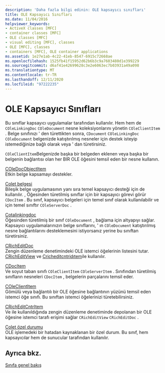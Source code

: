 ```yaml
---
description: 'Daha fazla bilgi edinin: OLE kapsayıcı sınıfları'
title: OLE Kapsayıcı Sınıfları
ms.date: 11/04/2016
helpviewer_keywords:
- ActiveX classes [MFC]
- container classes [MFC]
- OLE classes [MFC]
- visual editing [MFC], classes
- OLE [MFC], classes
- containers [MFC], OLE container applications
ms.assetid: 1e27e1ab-4c22-41eb-8547-6915c72668ae
ms.openlocfilehash: 1525fb41f15952d62b6b3c9a7603480d1e399229
ms.sourcegitcommit: d6af41e42699628c3e2e6063ec7b03931a49a098
ms.translationtype: MT
ms.contentlocale: tr-TR
ms.lasthandoff: 12/11/2020
ms.locfileid: "97222235"
---
```

# <a name="ole-container-classes"></a>OLE Kapsayıcı Sınıfları

Bu sınıflar kapsayıcı uygulamalar tarafından kullanılır. Hem hem de `COleLinkingDoc` `COleDocument` nesne koleksiyonlarını yönetin `COleClientItem` . Belge sınıfınızı ' den türettikten sonra, `CDocument` `COleLinkingDoc` `COleDocument` belgenizde katıştırılmış nesneler için destek isteyip istemediğinize bağlı olarak veya ' dan türetirsiniz.

`COleClientItem`Belgenizde başka bir belgeden eklenen veya başka bir belgenin bağlantısı olan her BIR OLE öğesini temsil eden bir nesne kullanın.

[COleDocObjectItem](reference/coledocobjectitem-class.md)<br/>
Etkin belge kapsamayı destekler.

[Colet belgesi](reference/coledocument-class.md)<br/>
Bileşik belge uygulamasının yanı sıra temel kapsayıcı desteği için de kullanılır. , Öğesinden türetilmiş sınıflar için bir kapsayıcı görevi görür `CDocItem` . Bu sınıf, kapsayıcı belgeleri için temel sınıf olarak kullanılabilir ve için temel sınıftır `COleServerDoc` .

[Cotalinkingdoc](reference/colelinkingdoc-class.md)<br/>
Öğesinden türetilmiş bir sınıf `COleDocument` , bağlama için altyapıyı sağlar. Kapsayıcı uygulamalarınızın belge sınıflarını, ' ın `COleDocument` katıştırılmış nesne bağlantılarını desteklemesini istiyorsanız yerine bu sınıftan türetirsiniz.

[CRichEditDoc](reference/cricheditdoc-class.md)<br/>
Zengin düzenleme denetimindeki OLE istemci öğelerinin listesini tutar. [CRichEditView](reference/cricheditview-class.md) ve [Cricheditcntridıtem](reference/cricheditcntritem-class.md)ile kullanılır.

[CDocItem](reference/cdocitem-class.md)<br/>
Ve soyut taban sınıfı `COleClientItem` `COleServerItem` . Sınıfından türetilmiş sınıfların nesneleri `CDocItem` , belgelerin parçalarını temsil eder.

[COleClientItem](reference/coleclientitem-class.md)<br/>
Gömülü veya bağlantılı bir OLE öğesine bağlantının yüzünü temsil eden istemci öğe sınıfı. Bu sınıftan istemci öğelerinizi türetebilirsiniz.

[CRichEditCntrItem](reference/cricheditcntritem-class.md)<br/>
Ve ile kullanıldığında zengin düzenleme denetiminde depolanan bir OLE öğesine istemci tarafı erişimi sağlar `CRichEditView` `CRichEditDoc` .

[Colet özel durumu](reference/coleexception-class.md)<br/>
OLE işlemedeki bir hatadan kaynaklanan bir özel durum. Bu sınıf, hem kapsayıcılar hem de sunucular tarafından kullanılır.

## <a name="see-also"></a>Ayrıca bkz.

[Sınıfa genel bakış](class-library-overview.md)
